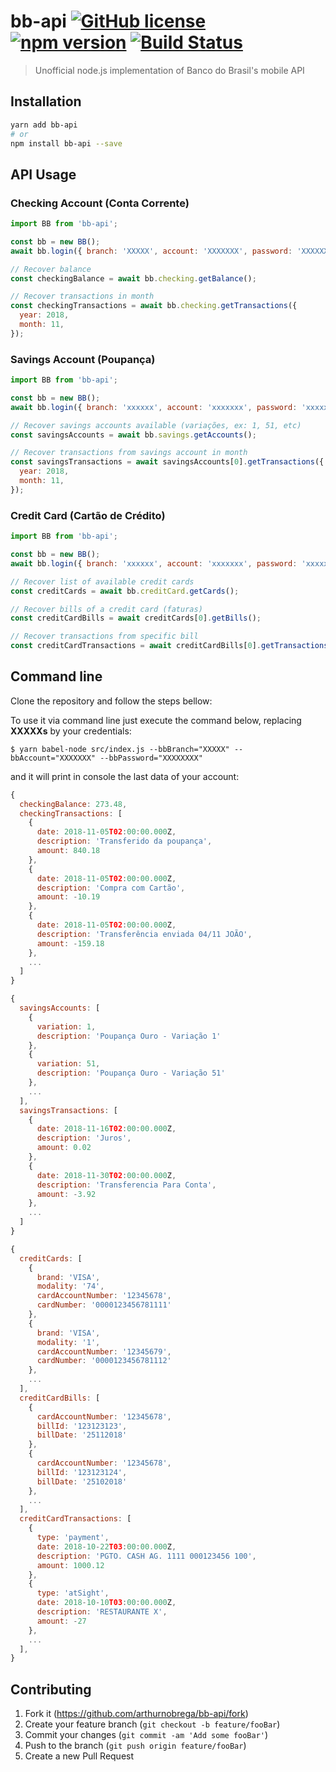 # bb-api [![GitHub license](https://img.shields.io/badge/license-MIT-blue.svg)](https://github.com/arthurnobrega/bb-api/blob/master/LICENSE) [![npm version](https://img.shields.io/npm/v/bb-api.svg?style=flat)](https://www.npmjs.com/package/bb-api) [![Build Status](https://travis-ci.org/arthurnobrega/bb-api.svg?branch=master)](https://travis-ci.org/arthurnobrega/bb-api)

> Unofficial node.js implementation of Banco do Brasil's mobile API

## Installation

```sh
yarn add bb-api
# or
npm install bb-api --save
```

## API Usage

### Checking Account (Conta Corrente)

```javascript
import BB from 'bb-api';

const bb = new BB();
await bb.login({ branch: 'XXXXX', account: 'XXXXXXX', password: 'XXXXXXXX' });

// Recover balance
const checkingBalance = await bb.checking.getBalance();

// Recover transactions in month
const checkingTransactions = await bb.checking.getTransactions({
  year: 2018,
  month: 11,
});
```

### Savings Account (Poupança)

```javascript
import BB from 'bb-api';

const bb = new BB();
await bb.login({ branch: 'xxxxxx', account: 'xxxxxxx', password: 'xxxxxxxx' });

// Recover savings accounts available (variações, ex: 1, 51, etc)
const savingsAccounts = await bb.savings.getAccounts();

// Recover transactions from savings account in month
const savingsTransactions = await savingsAccounts[0].getTransactions({
  year: 2018,
  month: 11,
});
```

### Credit Card (Cartão de Crédito)

```javascript
import BB from 'bb-api';

const bb = new BB();
await bb.login({ branch: 'xxxxxx', account: 'xxxxxxx', password: 'xxxxxxxx' });

// Recover list of available credit cards
const creditCards = await bb.creditCard.getCards();

// Recover bills of a credit card (faturas)
const creditCardBills = await creditCards[0].getBills();

// Recover transactions from specific bill
const creditCardTransactions = await creditCardBills[0].getTransactions();
```

## Command line

Clone the repository and follow the steps bellow:

To use it via command line just execute the command below, replacing **XXXXXs** by your credentials:

```shell
$ yarn babel-node src/index.js --bbBranch="XXXXX" --bbAccount="XXXXXXX" --bbPassword="XXXXXXXX"
```

and it will print in console the last data of your account:

```javascript
{
  checkingBalance: 273.48,
  checkingTransactions: [
    {
      date: 2018-11-05T02:00:00.000Z,
      description: 'Transferido da poupança',
      amount: 840.18
    },
    {
      date: 2018-11-05T02:00:00.000Z,
      description: 'Compra com Cartão',
      amount: -10.19
    },
    {
      date: 2018-11-05T02:00:00.000Z,
      description: 'Transferência enviada 04/11 JOÃO',
      amount: -159.18
    },
    ...
  ]
}

{
  savingsAccounts: [
    {
      variation: 1,
      description: 'Poupança Ouro - Variação 1'
    },
    {
      variation: 51,
      description: 'Poupança Ouro - Variação 51'
    },
    ...
  ],
  savingsTransactions: [
    {
      date: 2018-11-16T02:00:00.000Z,
      description: 'Juros',
      amount: 0.02
    },
    {
      date: 2018-11-30T02:00:00.000Z,
      description: 'Transferencia Para Conta',
      amount: -3.92
    },
    ...
  ]
}

{
  creditCards: [
    {
      brand: 'VISA',
      modality: '74',
      cardAccountNumber: '12345678',
      cardNumber: '0000123456781111'
    },
    {
      brand: 'VISA',
      modality: '1',
      cardAccountNumber: '12345679',
      cardNumber: '0000123456781112'
    },
    ...
  ],
  creditCardBills: [
    {
      cardAccountNumber: '12345678',
      billId: '123123123',
      billDate: '25112018'
    },
    {
      cardAccountNumber: '12345678',
      billId: '123123124',
      billDate: '25102018'
    },
    ...
  ],
  creditCardTransactions: [
    {
      type: 'payment',
      date: 2018-10-22T03:00:00.000Z,
      description: 'PGTO. CASH AG. 1111 000123456 100',
      amount: 1000.12
    },
    {
      type: 'atSight',
      date: 2018-10-10T03:00:00.000Z,
      description: 'RESTAURANTE X',
      amount: -27
    },
    ...
  ],
}
```

## Contributing

1. Fork it (<https://github.com/arthurnobrega/bb-api/fork>)
2. Create your feature branch (`git checkout -b feature/fooBar`)
3. Commit your changes (`git commit -am 'Add some fooBar'`)
4. Push to the branch (`git push origin feature/fooBar`)
5. Create a new Pull Request
